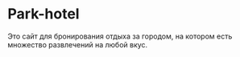 # Park-hotel
Это сайт для бронирования отдыха за городом, на котором есть множество развлечений на любой вкус.
